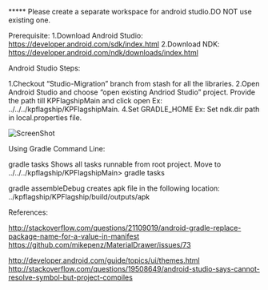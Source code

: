 ***** Please create a separate workspace for android studio.DO NOT use existing one.

Prerequisite:
1.Download Android Studio:
https://developer.android.com/sdk/index.html
2.Download NDK:
https://developer.android.com/ndk/downloads/index.html

Android Studio Steps:

1.Checkout “Studio-Migration” branch from stash for all the libraries.
2.Open Android Studio and choose “open existing Andriod Studio” project. 
Provide the path till KPFlagshipMain and click open
Ex: ../../../kpflagship/KPFlagshipMain.
4.Set GRADLE_HOME 
Ex:
Set ndk.dir path in local.properties file.

![ScreenShot](/Users/sowmyavuddaraju/Desktop/path.png)


Using Gradle Command Line:

gradle tasks
Shows all tasks runnable from root project.
Move to  ../../../kpflagship/KPFlagshipMain> gradle tasks

gradle  assembleDebug
creates apk file in the following location:
../kpflagship/KPFlagship/build/outputs/apk


References:

http://stackoverflow.com/questions/21109019/android-gradle-replace-package-name-for-a-value-in-manifest
https://github.com/mikepenz/MaterialDrawer/issues/73

http://developer.android.com/guide/topics/ui/themes.html
http://stackoverflow.com/questions/19508649/android-studio-says-cannot-resolve-symbol-but-project-compiles

